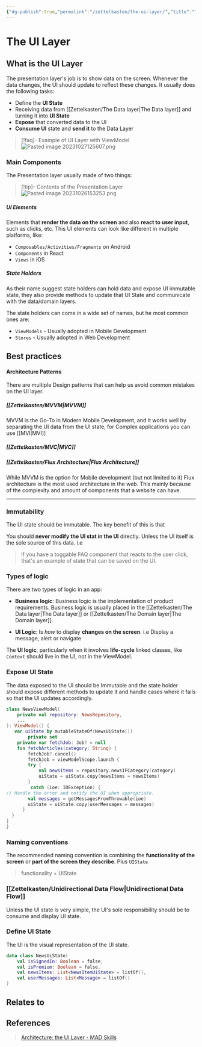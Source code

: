 ```yaml
---
{"dg-publish":true,"permalink":"/zettelkasten/the-ui-layer/","title":"The UI Layer","tags":["core/tech/fundamentals/design-patterns","status/done"],"created":"2023-10-27T12:37:56.483+01:00"}
---
```



# The UI Layer



## What is the UI Layer

The presentation layer's job is to show data on the screen. Whenever the data changes, the UI should update to reflect these changes. It usually does the following tasks:

- Define the **UI State**
- Receiving data from [[Zettelkasten/The Data layer\|The Data layer]] and turning it into **UI State** 
- **Expose** that converted data to the UI
- **Consume UI** state and **send it** to the Data Layer

> [!faq]- Example of UI Layer with ViewModel
> ![Pasted image 20231027125607.png](/img/user/Files/Pasted%20image%2020231027125607.png)

### Main Components
The Presentation layer usually made of two things:

> [!tip]- Contents of the Presentation Layer
> ![Pasted image 20231026153253.png](/img/user/Files/Pasted%20image%2020231026153253.png)
##### UI Elements 
Elements that **render the data on the screen** and also **react to user input**, such as clicks, etc.
This UI elements can look like different in multiple platforms, like:
- `Composables/Activities/Fragments` on Android
- `Components` in React 
- `Views` in iOS

##### State Holders
As their name suggest state holders can hold data and expose UI immutable state, they also provide methods to update that UI State and communicate with the data/domain layers. 

The state holders can come in a wide set of names, but he most common ones are:
- `ViewModels` - Usually adopted in Mobile Development
- `Stores` - Usually adopted in Web Development

## Best practices

#### Architecture Patterns

There are multiple Design patterns that can help us avoid common mistakes on the UI layer.
##### [[Zettelkasten/MVVM\|MVVM]]
MVVM is the Go-To in Modern Mobile Development, and it works well by separating the UI data from the UI state, for Complex applications you can use [[MVI\|MVI]]

##### [[Zettelkasten/MVC\|MVC]]
##### [[Zettelkasten/Flux Architecture\|Flux Architecture]]
While MVVM is the option for Mobile development (but not limited to it) Flux architecture is the most used architecture in the web. This mainly because of the complexity and amount of components that a website can have.

---

### Immutability
The UI state should be immutable. The key benefit of this is that 

You should **never modify the UI stat in the UI** directly. Unless the UI itself is the sole source of this data. i.e

> If you have a toggable FAQ component that reacts to the user click, that's an example of state that can be saved on the UI.

### Types of logic
There are two types of logic in an app:
- **Business logic**: Business logic is the implementation of product requirements. Business logic is usually placed in the [[Zettelkasten/The Data layer\|The Data layer]] or [[Zettelkasten/The Domain layer\|The Domain layer]]. 
 
- **UI Logic**: Is _how_ to display **changes on the screen**. i.e Display a message, alert or navigate 

The **UI logic**, particularly when it involves **life-cycle** linked classes, like `Context` should live in the UI, not in the ViewModel. 


### Expose UI State
The data exposed to the UI should be Immutable and the state holder should expose different methods to update it and handle cases where it fails so that the UI updates accordingly.

```kotlin
class NewsViewModel(
	private val repository: NewsRepository,    
	...
): ViewModel() {
   var uiState by mutableStateOf(NewsUiState())
		private set
	private var fetchJob: Job? = null
	fun fetchArticles(category: String) {        
		fetchJob?.cancel()
		fetchJob = viewModelScope.launch {
		try {
			val newsItems = repository.newsIFCategory(category)
			uiState = uiState.copy(newsItems = newsItems)        
		}
		 catch (ioe: IOException) {                
// Handle the error and notify the UI when appropriate.          
		val messages = getMessagesFromThrowable(ioe)     
		uiState = uiState.copy(userMessages = messages)          
	  }
  }    
}
}
```

### Naming conventions

The recommended naming convention is combining the **functionality of the screen** or **part of the screen they describe**. Plus `UIState`
> functionality + UIState


### [[Zettelkasten/Unidirectional Data Flow\|Unidirectional Data Flow]]

Unless the UI state is very simple, the UI's sole responsibility should be to consume and display UI state.


### Define UI State
The UI is the visual representation of the UI state.

```kotlin
data class NewsUiState(    
	val isSignedIn: Boolean = false,
	val isPremium: Boolean = false,
	val newsItems: List<NewsItemUiState> = listOf(),
	val userMessages: List<Message> = listOf()
)
```





## Relates to
## References

> [Architecture: the UI Layer - MAD Skills](https://youtu.be/p9VR8KbmzEE)

